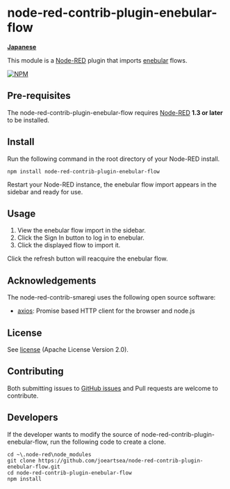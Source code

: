 node-red-contrib-plugin-enebular-flow
========================

[**Japanese**](./README_ja.md)

This module is a <a href="http://nodered.org" target="_new">Node-RED</a> plugin that imports <a href="https://www.enebular.com/ja" target="_new">enebular</a> flows.

[![NPM](https://nodei.co/npm/node-red-contrib-plugin-enebular-flow.png?downloads=true)](https://nodei.co/npm/node-red-contrib-plugin-enebular-flow/)

Pre-requisites
-------

The node-red-contrib-plugin-enebular-flow requires <a href="http://nodered.org" target="_new">Node-RED</a> <b>1.3 or later</b> to be installed.


Install
-------

Run the following command in the root directory of your Node-RED install.

    npm install node-red-contrib-plugin-enebular-flow

Restart your Node-RED instance, the enebular flow import appears in the sidebar and ready for use.


Usage
-------

1. View the enebular flow import in the sidebar.
1. Click the Sign In button to log in to enebular.
1. Click the displayed flow to import it.

Click the refresh button will reacquire the enebular flow.


Acknowledgements
-------

The node-red-contrib-smaregi uses the following open source software:

- [axios](https://github.com/axios/axios): Promise based HTTP client for the browser and node.js


License
-------

See [license](https://github.com/joeartsea/node-red-contrib-plugin-enebular-flow/blob/master/LICENSE) (Apache License Version 2.0).


Contributing
-------

Both submitting issues to [GitHub issues](https://github.com/joeartsea/node-red-contrib-plugin-enebular-flow/issues) and Pull requests are welcome to contribute.


Developers
-------

If the developer wants to modify the source of node-red-contrib-plugin-enebular-flow, run the following code to create a clone.

```
cd ~\.node-red\node_modules
git clone https://github.com/joeartsea/node-red-contrib-plugin-enebular-flow.git
cd node-red-contrib-plugin-enebular-flow
npm install
```
